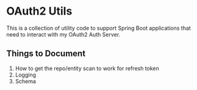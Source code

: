 # OAuth2 Utils

This is a collection of utility code to support Spring Boot applications that need to interact with my OAuth2 Auth Server.

## Things to Document

1. How to get the repo/entity scan to work for refresh token
1. Logging
1. Schema

